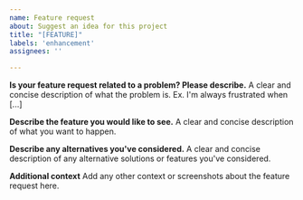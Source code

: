 ```yaml
---
name: Feature request
about: Suggest an idea for this project
title: "[FEATURE]"
labels: 'enhancement'
assignees: ''

---
```


**Is your feature request related to a problem? Please describe.**
A clear and concise description of what the problem is. Ex. I'm always frustrated when [...]

**Describe the feature you would like to see.**
A clear and concise description of what you want to happen.

**Describe any alternatives you've considered.**
A clear and concise description of any alternative solutions or features you've considered.

**Additional context**
Add any other context or screenshots about the feature request here.
